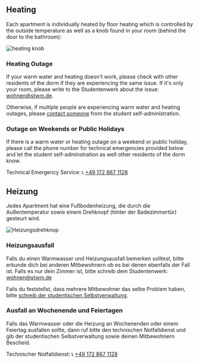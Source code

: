 <!-- English -->
## Heating
Each apartment is individually heated by floor heating which is controlled by the outside temperature as well as a knob found in your room (behind the door to the bathroom):

![heating knob](/img/info/your-room/heating-knob.webp)

### Heating Outage

If your warm water and heating doesn't work, please check with other residents of the dorm if they are experiencing the same issue. If it's only your room, please write to the Studentenwerk about the issue:  
[wohnen@stwm.de](mailto:wohnen@stwm.de).

Otherwise, if multiple people are experiencing warm water and heating outages, please [contact someone](/en/index.html#contact) from the student self-administration.

### Outage on Weekends or Public Holidays
If there is a warm water or heating outage on a weekend or public holiday, please call the phone number for technical emergencies provided below and let the student self-adminstration as well other residents of the dorm know.

Technical Emergency Service: 📞 [+49 172 867 1128](tel:+491728671128)

<!-- Deutsch -->
## Heizung
Jedes Apartment hat eine Fußbodenheizung, die durch die Außentemperatur sowie einem Drehknopf (hinter der Badezimmertür) gesteurt wird.

![Heizungsdrehknop](/img/info/your-room/heating-knob.webp)

### Heizungsausfall

Falls du einen Warmwasser und Heizungsausfall bemerken solltest, bitte erkunde dich bei anderen Mitbewohnern ob es bei denen ebenfalls der Fall ist. Falls es nur dein Zimmer ist, bitte schreib dem Studentenwerk:  
[wohnen@stwm.de](mailto:wohnen@stwm.de)

Falls du feststellst, dass mehrere Mitbewohner das selbe Problem haben, bitte [schreib der studentischen Selbstverwaltung](/de/index.html#contact).

### Ausfall an Wochenende und Feiertagen
Falls das Warmwasser oder die Heizung an Wochenenden oder einem Feiertag ausfallen sollte, dann ruf bitte den technischen Notfalldienst und gib der studentischen Selbstverwaltung sowie deinen Mitbewohnern Bescheid.

Technischer Notfalldienst: 📞 [+49 172 867 1128](tel:+491728671128)